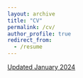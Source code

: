 ```yaml
---
layout: archive
title: "CV"
permalink: /cv/
author_profile: true
redirect_from:
  - /resume
---
```


[Updated January 2024](https://johannareyeso.github.io/files/Reyes_CV_2024.pdf)

